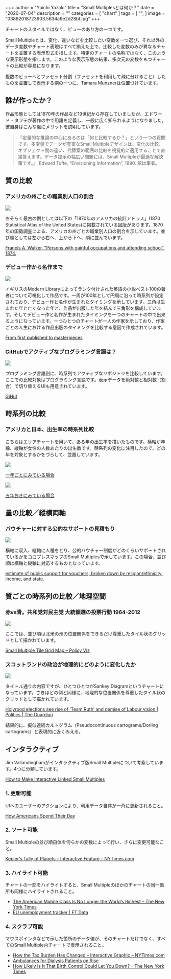 +++
author = "Yuichi Yazaki"
title = "Small Multiplesとは何か？"
date = "2020-07-04"
description = ""
categories = [
    "chart"
]
tags = [
    "",
]
image = "03892018723903.5634a9e2d28bf.jpg"
+++

チャートのスタイルではなく、ビューのあり方の一つです。

Small Multipleとは、変化、違いなどを比較したい変数を一つ選び、それ以外のデータ変数やチャート表現はすべて揃えた上で、比較した変数のみが異なるチャートを並置する表示形式を指します。特定のチャートの名称ではなく、このような表示形態を指します。このような表示形態の結果、多次元の変数をもつチャートの比較が容易になります。

<!--more-->

複数のビューへとファセット分割（ファセットを利用して疎に分けること）したものを並置して表示する例の一つに、Tamara Munznerは位置づけています。

## 誰が作ったか？

作品形態としては1870年の作品など19世紀から存在していましたが、エドワード・タフテが著作の中で用語を定義し、一般に広く知られるようになりました。彼自身はこんな風にメリットを説明しています。

> 『定量的な推論の中心にあるのは「何と比較するか？」という一つの質問です。多変量でデータが豊富なSmall Multipleデザインは、変化の比較、オブジェクト間の違い、代替案の範囲の比較を視覚的に適用することで直接答えます。データ提示の幅広い問題には、Small Multipleが最適な解決策です。』
> Edward Tufte, “Envisioning Information”, 1990. 訳は筆者。

## 質の比較

### アメリカの州ごとの職業別人口の割合

![](1_UGOqDR5vJmJDeQe4HDXHOA.jpg)

おそらく最古の例としては以下の「1870年のアメリカの統計アトラス」(1870 Statistical Atlas of the United States)に掲載されている図版があります。1870年の国勢調査による、アメリカの州ごとの職業別人口の割合を示しています。並び順としては左から右へ、上から下へ、順に並んでいます。

[Francis A. Walker, ”Persons with gainful occupations and attending school”, 1874.](https://www.census.gov/library/publications/1874/dec/1870d.html)


### デビュー作から名作まで

![](03892018723903.5634a9e2d28bf.jpg)

イギリスのModern Libraryによってランク付けされた英語の小説ベスト100の著者について可視化して作品です。一周が100年として円周に沿って時系列が設定されており、デビュー作と名作が生まれたタイミングを示しています。三角は生まれた年と亡くなった年と、作品が出版した年を結んで三角形を構成しています。そしてデビュー作と名作が生まれたタイミングを一つのチャートの中で出来るようになっています。一つひとつのチャートが一人の作家を示しており、作家ごとの人生における作品出版のタイミングを比較する意図で作成されています。

[From first published to masterpieces](http://allery/18723903/From-first-published-to-masterpieces)


### GitHubでアクティブなプログラミング言語は？

![](GitHut-Programming-Languages-and-GitHub-githut.info_.png)

プログラミング言語別に、時系列でアクティブなリポジトリを比較しています。ここでの比較対象はプログラミング言語です。表示データを絶対数と相対数（割合）で切り替えるUIも用意されています。

[GiHut](https://githut.info/)


## 時系列の比較

### アメリカと日本、出生率の時系列比較

こちらはエリアチャートを用いて、ある年の出生率を描いたものです。横軸が年齢、縦軸が女性の人数あたりの出生数です。時系列の変化に注目したので、どの年を対象とするかをづらして、並置しています。

![](usa-vs-japan-fertility-rates-small-multiple-subset.png)

[一年ごとにみている場合](http://www.randalolson.com/2015/08/23/small-multiples-vs-animated-gifs-for-showing-changes-in-fertility-rates-over-time/)

![](usa-vs-japan-fertility-rates-small-multiple.png)

[五年おきにみている場合](http://www.randalolson.com/2015/08/23/small-multiples-vs-animated-gifs-for-showing-changes-in-fertility-rates-over-time/)


## 量の比較／縦横両軸

### バウチャーに対する公的なサポートの見積もり

![](vouchermapsBAYES2000.png)

横軸に収入、縦軸に人種をとり、公的バウチャー制度がどのくらいサポートされているかをコロプレスマップのSmall Multiplesで示しています。この場合、並び順は横軸と縦軸に対応するものとなっています。

[estimate of public support for vouchers, broken down by religion/ethnicity, income, and state.](https://statmodeling.stat.columbia.edu/2009/07/15/hard_sell_for_b/)



## 質ごとの時系列の比較／地理空間

### 赤vs青。共和党対民主党 大統領選の投票行動 1964-2012

![](Figure5-1024x826-1.jpg)

ここでは、並び順は北米の州の位置関係をできるだけ尊重したタイル状のグリッドとして描かれています。

[Small Multiple Tile Grid Map – Policy Viz](https://policyviz.com/2016/05/19/small-multiple-tile-grid-map/)


### スコットランドの政治が地理的にどのように変化したか

![](HowScotland.png)

タイトル通りの内容ですが、ひとつひとつがSankey Diagramというチャートになっています。さきほどの例と同様に、地理的な位置関係を尊重したタイル状のグリッドとして描かれています。

[Holyrood elections see rise of ‘Team Ruth’ and demise of Labour vision | Politics | The Guardian](https://www.theguardian.com/politics/2016/may/06/holyrood-elections-see-rise-of-team-ruth-and-demise-of-labour-vision)


結果的に、擬似連続カルトグラム（Pseudocontinuous cartograms/Dorling cartograms）と表現的に近くみえる。

## インタラクティブ

Jim Vallandinghamがインタラクティブ版Small Multipleについて考察しています。4つに分類しています。

[How to Make Interactive Linked Small Multiples](https://flowingdata.com/2014/10/15/linked-small-multiples/)


### 1. 更新可能
UIへのユーザーのアクションにより、利用データ自体が一斉に更新されること。

[How Americans Spend Their Day](http://projects.flowingdata.com/timeuse/)


### 2. ソート可能
Small Multipleの並び順自体を何らかの変数によって行い、さらに変更可能なこと。

[Kepler’s Tally of Planets – Interactive Feature – NYTimes.com](http://www.nytimes.com/interactive/science/space/keplers-tally-of-planets.html)


### 3. ハイライト可能

チャートの一部をハイライトすると、Small Multipleのほかのチャートの同一箇所も同様にハイライトされること。

- [The American Middle Class Is No Longer the World’s Richest – The New York Times](http://www.nytimes.com/2014/04/23/upshot/the-american-middle-class-is-no-longer-the-worlds-richest.html?abt=0002&abg=1)
- [EU unemployment tracker | FT Data](http://ig-legacy.ft.com/content/26a7f942-70ad-38cd-ba64-1491b4aa1755)




### 4. スクラブ可能

マウスポインタなどで示した箇所のデータ値が、そのチャートだけでなく、すべてのSmall Multiple内チャートで表示されること。

- [How the Tax Burden Has Changed – Interactive Graphic – NYTimes.com](http://www.nytimes.com/interactive/2012/11/30/us/tax-burden.html)
- [Ambulances for Dialysis Patients on Rise](https://projects.propublica.org/graphics/ambulances)
- [How Likely Is It That Birth Control Could Let You Down? – The New York Times](http://www.nytimes.com/interactive/2014/09/14/sunday-review/unplanned-pregnancies.html)


